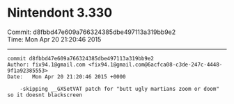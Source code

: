 # Nintendont 3.330
Commit: d8fbbd47e609a766324385dbe497113a319bb9e2  
Time: Mon Apr 20 21:20:46 2015   

-----

```
commit d8fbbd47e609a766324385dbe497113a319bb9e2
Author: fix94.1@gmail.com <fix94.1@gmail.com@6acfca08-c3de-247c-4448-9f1a92385553>
Date:   Mon Apr 20 21:20:46 2015 +0000

    -skipping __GXSetVAT patch for "butt ugly martians zoom or doom" so it doesnt blackscreen
```
